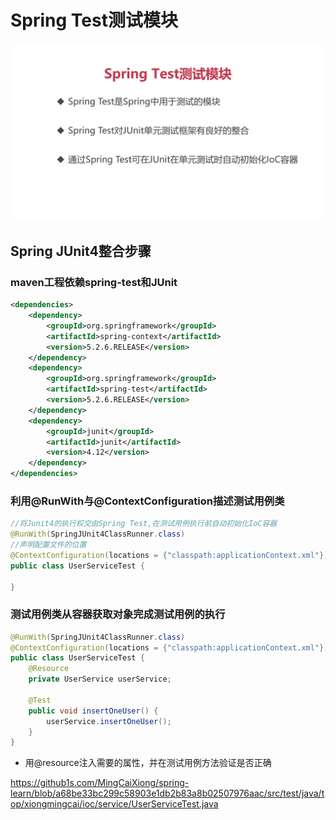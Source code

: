 # Spring Test测试模块
![](media/16184669261886/16184674496150.jpg)

## Spring JUnit4整合步骤

### maven工程依赖spring-test和JUnit

```xml
<dependencies>
    <dependency>
        <groupId>org.springframework</groupId>
        <artifactId>spring-context</artifactId>
        <version>5.2.6.RELEASE</version>
    </dependency>
    <dependency>
        <groupId>org.springframework</groupId>
        <artifactId>spring-test</artifactId>
        <version>5.2.6.RELEASE</version>
    </dependency>
    <dependency>
        <groupId>junit</groupId>
        <artifactId>junit</artifactId>
        <version>4.12</version>
    </dependency>
</dependencies>
```
###  利用@RunWith与@ContextConfiguration描述测试用例类

```java
//将Junit4的执行权交由Spring Test,在测试用例执行前自动初始化IoC容器
@RunWith(SpringJUnit4ClassRunner.class)
//声明配置文件的位置
@ContextConfiguration(locations = {"classpath:applicationContext.xml"})
public class UserServiceTest {
   
}
```
### 测试用例类从容器获取对象完成测试用例的执行

```java
@RunWith(SpringJUnit4ClassRunner.class)
@ContextConfiguration(locations = {"classpath:applicationContext.xml"})
public class UserServiceTest {
    @Resource
    private UserService userService;

    @Test
    public void insertOneUser() {
        userService.insertOneUser();
    }
}
```
* 用@resource注入需要的属性，并在测试用例方法验证是否正确  

https://github1s.com/MingCaiXiong/spring-learn/blob/a68be33bc299c58903e1db2b83a8b02507976aac/src/test/java/top/xiongmingcai/ioc/service/UserServiceTest.java